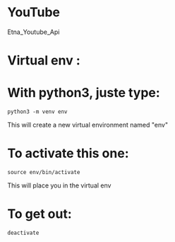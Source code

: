 # YouTube
Etna_Youtube_Api

# Virtual env : 

# With python3, juste type:
    python3 -m venv env
This will create a new virtual environment named "env"

# To activate this one:
    source env/bin/activate
This will place you in the virtual env

# To get out:
    deactivate
